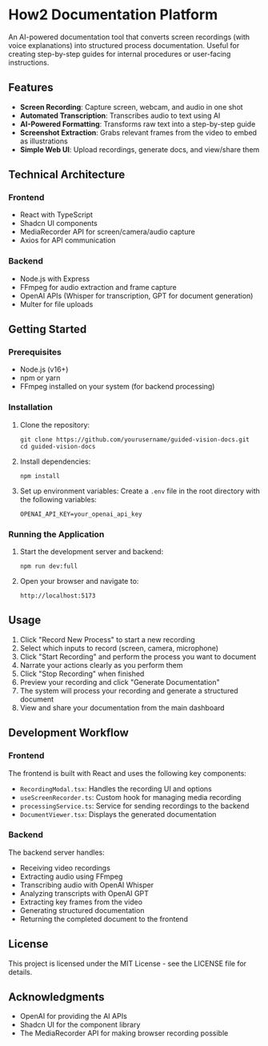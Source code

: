 # How2 Documentation Platform

An AI-powered documentation tool that converts screen recordings (with voice explanations) into structured process documentation. Useful for creating step-by-step guides for internal procedures or user-facing instructions.

## Features

- **Screen Recording**: Capture screen, webcam, and audio in one shot
- **Automated Transcription**: Transcribes audio to text using AI
- **AI-Powered Formatting**: Transforms raw text into a step-by-step guide
- **Screenshot Extraction**: Grabs relevant frames from the video to embed as illustrations
- **Simple Web UI**: Upload recordings, generate docs, and view/share them

## Technical Architecture

### Frontend

- React with TypeScript
- Shadcn UI components
- MediaRecorder API for screen/camera/audio capture
- Axios for API communication

### Backend

- Node.js with Express
- FFmpeg for audio extraction and frame capture
- OpenAI APIs (Whisper for transcription, GPT for document generation)
- Multer for file uploads

## Getting Started

### Prerequisites

- Node.js (v16+)
- npm or yarn
- FFmpeg installed on your system (for backend processing)

### Installation

1. Clone the repository:
   ```
   git clone https://github.com/yourusername/guided-vision-docs.git
   cd guided-vision-docs
   ```

2. Install dependencies:
   ```
   npm install
   ```

3. Set up environment variables:
   Create a `.env` file in the root directory with the following variables:
   ```
   OPENAI_API_KEY=your_openai_api_key
   ```

### Running the Application

1. Start the development server and backend:
   ```
   npm run dev:full
   ```

2. Open your browser and navigate to:
   ```
   http://localhost:5173
   ```

## Usage

1. Click "Record New Process" to start a new recording
2. Select which inputs to record (screen, camera, microphone)
3. Click "Start Recording" and perform the process you want to document
4. Narrate your actions clearly as you perform them
5. Click "Stop Recording" when finished
6. Preview your recording and click "Generate Documentation"
7. The system will process your recording and generate a structured document
8. View and share your documentation from the main dashboard

## Development Workflow

### Frontend

The frontend is built with React and uses the following key components:

- `RecordingModal.tsx`: Handles the recording UI and options
- `useScreenRecorder.ts`: Custom hook for managing media recording
- `processingService.ts`: Service for sending recordings to the backend
- `DocumentViewer.tsx`: Displays the generated documentation

### Backend

The backend server handles:

- Receiving video recordings
- Extracting audio using FFmpeg
- Transcribing audio with OpenAI Whisper
- Analyzing transcripts with OpenAI GPT
- Extracting key frames from the video
- Generating structured documentation
- Returning the completed document to the frontend

## License

This project is licensed under the MIT License - see the LICENSE file for details.

## Acknowledgments

- OpenAI for providing the AI APIs
- Shadcn UI for the component library
- The MediaRecorder API for making browser recording possible
